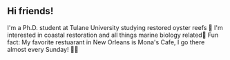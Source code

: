 ## Hi friends!
  I'm a Ph.D. student at Tulane University studying restored oyster reefs 🦪
  I'm interested in coastal restoration and all things marine biology related🌊
  Fun fact: My favorite restuarant in New Orleans is Mona's Cafe, I go there almost every Sunday! 🧆🥙

<!--
**avistrange/avistrange** is a ✨ _special_ ✨ repository because its `README.md` (this file) appears on your GitHub profile.

Here are some ideas to get you started:

- 🔭 I’m currently working on ...
- 🌱 I’m currently learning ...
- 👯 I’m looking to collaborate on ...
- 🤔 I’m looking for help with ...
- 💬 Ask me about ...
- 📫 How to reach me: ...
- 😄 Pronouns: ...
- ⚡ Fun fact: ...
-->
